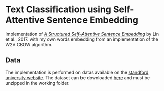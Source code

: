 # Text Classification using Self-Attentive Sentence Embedding

Implementation of [_A Structured Self-Attentive Sentence Embedding_](https://arxiv.org/pdf/1703.03130.pdf) by Lin et al., 2017. with my own words embedding from an implementation of the W2V CBOW algorithm.

## Data

The implementation is performed on datas available on the [standford university website](http://ai.stanford.edu/~amaas/data/sentiment/).
The dataset can be downloaded [here](http://ai.stanford.edu/~amaas/data/sentiment/aclImdb_v1.tar.gz) and must be unzipped in the working folder.
